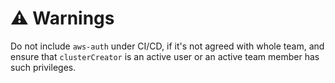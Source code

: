 # :warning: Warnings

Do not include `aws-auth` under CI/CD, if it's not agreed with whole team, and ensure that `clusterCreator` is an active user or an active team member has such privileges.
